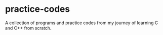 # practice-codes
A collection of programs and practice codes from my journey of learning C and C++ from scratch.
